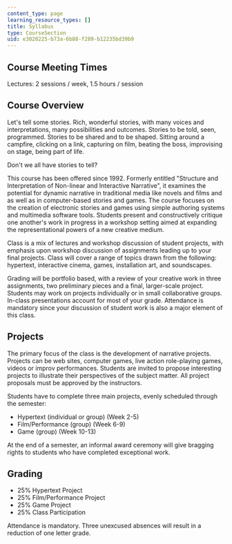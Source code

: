 ```yaml
---
content_type: page
learning_resource_types: []
title: Syllabus
type: CourseSection
uid: e3020225-b73a-6b88-f289-b12235bd39b9
---
```


Course Meeting Times
--------------------

Lectures: 2 sessions / week, 1.5 hours / session

Course Overview
---------------

Let's tell some stories. Rich, wonderful stories, with many voices and interpretations, many possibilities and outcomes. Stories to be told, seen, programmed. Stories to be shared and to be shaped. Sitting around a campfire, clicking on a link, capturing on film, beating the boss, improvising on stage, being part of life.

Don't we all have stories to tell?

This course has been offered since 1992. Formerly entitled "Structure and Interpretation of Non-linear and Interactive Narrative", it examines the potential for dynamic narrative in traditional media like novels and films and as well as in computer-based stories and games. The course focuses on the creation of electronic stories and games using simple authoring systems and multimedia software tools. Students present and constructively critique one another's work in progress in a workshop setting aimed at expanding the representational powers of a new creative medium.

Class is a mix of lectures and workshop discussion of student projects, with emphasis upon workshop discussion of assignments leading up to your final projects. Class will cover a range of topics drawn from the following: hypertext, interactive cinema, games, installation art, and soundscapes.

Grading will be portfolio based, with a review of your creative work in three assignments, two preliminary pieces and a final, larger-scale project. Students may work on projects individually or in small collaborative groups. In-class presentations account for most of your grade. Attendance is mandatory since your discussion of student work is also a major element of this class.

Projects
--------

The primary focus of the class is the development of narrative projects. Projects can be web sites, computer games, live action role-playing games, videos or improv performances. Students are invited to propose interesting projects to illustrate their perspectives of the subject matter. All project proposals must be approved by the instructors.

Students have to complete three main projects, evenly scheduled through the semester:

*   Hypertext (individual or group) (Week 2-5)
*   Film/Performance (group) (Week 6-9)
*   Game (group) (Week 10-13)

At the end of a semester, an informal award ceremony will give bragging rights to students who have completed exceptional work.

Grading
-------

*   25% Hypertext Project
*   25% Film/Performance Project
*   25% Game Project
*   25% Class Participation

Attendance is mandatory. Three unexcused absences will result in a reduction of one letter grade.
